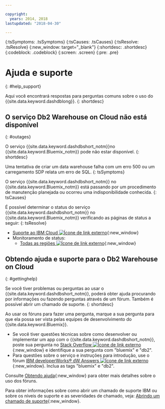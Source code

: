 ```yaml
---

copyright:
  years: 2014, 2018
lastupdated: "2018-04-30"

---
```


<!-- Attribute definitions --> 
{:tsSymptoms: .tsSymptoms} 
{:tsCauses: .tsCauses} 
{:tsResolve: .tsResolve} 
{:new_window: target="_blank"}
{:shortdesc: .shortdesc}
{:codeblock: .codeblock}
{:screen: .screen}
{:pre: .pre}

# Ajuda e suporte
{: #help_support}

Aqui você encontrará respostas para perguntas comuns sobre o uso do {{site.data.keyword.dashdblong}}.
{: shortdesc}

## O serviço Db2 Warehouse on Cloud não está disponível
{: #outages}

O serviço {{site.data.keyword.dashdbshort_notm}}no {{site.data.keyword.Bluemix_notm}} pode não estar disponível.
{: shortdesc}

Uma tentativa de criar um data warehouse falha com um erro 500 ou um carregamento SDP relata um erro de SQL.
{: tsSymptoms}

O serviço {{site.data.keyword.dashdbshort_notm}} no {{site.data.keyword.Bluemix_notm}} está passando por um procedimento de manutenção planejada ou ocorreu uma indisponibilidade conhecida.
{: tsCauses}

É possível determinar o status do serviço {{site.data.keyword.dashdbshort_notm}} no {{site.data.keyword.Bluemix_notm}} verificando as páginas de status a seguir:
{: tsResolve}

* [Suporte ao IBM Cloud ![Ícone de link externo](../../icons/launch-glyph.svg "Ícone de link externo")](https://developer.ibm.com/bluemix/support/#status){:new_window}
* Monitoramento de status:
  * [Todas as regiões ![Ícone de link externo](../../icons/launch-glyph.svg "Ícone de link externo")](https://console.eu-gb.bluemix.net/status?tags=platform,runtimes,services,ibm:yp:eu-gb,ibm:yp:eu-de,ibm:yp:us-south,ibm:yp:au-syd){:new_window}

## Obtendo ajuda e suporte para o Db2 Warehouse on Cloud
{: #gettinghelp}

Se você tiver problemas ou perguntas ao usar o {{site.data.keyword.dashdbshort_notm}}, poderá obter ajuda procurando por informações ou fazendo perguntas através de um fórum. Também é possível abrir um chamado de suporte.
{: shortdesc}

Ao usar os fóruns para fazer uma pergunta, marque a sua pergunta para que ela possa ser vista pelas equipes de desenvolvimento do {{site.data.keyword.Bluemix}}.

* Se você tiver questões técnicas sobre como desenvolver ou implementar um app com o {{site.data.keyword.dashdbshort_notm}}, poste sua pergunta no [Stack Overflow ![Ícone de link externo](../../icons/launch-glyph.svg "Ícone de link externo")](http://stackoverflow.com/search?q=dashdb+bluemix){:new_window} e identifique a sua pergunta com "bluemix" e "db2".
* Para questões sobre o serviço e instruções para introdução, use o fórum [IBM developerWorks® dW Answers ![Ícone de link externo](../../icons/launch-glyph.svg "Ícone de link externo")](https://developer.ibm.com/answers/topics/dashdb/?smartspace=bluemix){:new_window}. Inclua as tags "bluemix" e "db2".

Consulte [Obtendo ajuda](/docs/get-support/howtogetsupport.html#using-avatar){:new_window} para obter mais detalhes sobre o uso dos fóruns.

Para obter informações sobre como abrir um chamado de suporte IBM ou sobre os níveis de suporte e as severidades de chamado, veja: [Abrindo um chamado de suporte](/docs/get-support/howtogetsupport.html#open-ticket){:new_window}.



